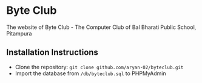 # Byte Club
The website of Byte Club - The Computer Club of Bal Bharati Public School, Pitampura

## Installation Instructions

- Clone the repository: ````git clone github.com/aryan-02/byteclub.git````
- Import the database from ````/db/byteclub.sql```` to PHPMyAdmin
